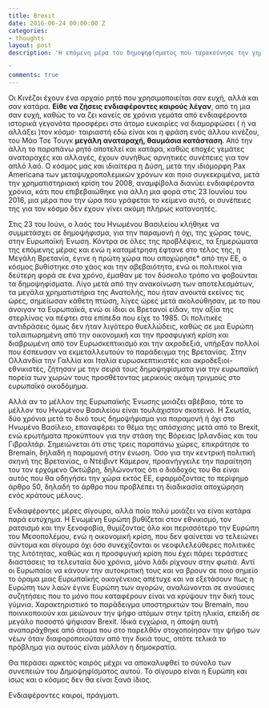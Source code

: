 ```yaml
---
title: Brexit
date: 2016-06-24 00:00:00 Z
categories:
- thoughts
layout: post
description: 'Η επόμενη μέρα του δημοψηφίσματος που ταρακούνησε την γηραιά Αλβιώνα;

'
comments: true
---
```


Οι Κινέζοι έχουν ένα αρχαίο ρητό που χρησιμοποιείται σαν ευχή, αλλά και σαν κατάρα. <strong>Είθε να ζήσεις ενδιαφέροντες καιρούς λέγαν</strong>, από τη μια σαν ευχή, καθώς το να ζει κανείς σε χρόνια γεμάτα από ενδιαφέροντα ιστορικά γεγονότα προσφέρει στο άτομο ευκαιρίες να διαμορφώσει ( ή να αλλάξει )τον κόσμο· ταιριαστή εδώ είναι και η φράση ενός άλλου κινέζου, του Μάο Τσε Τουγκ <strong>μεγάλη αναταραχή, θαυμάσια κατάσταση</strong>. Από την άλλη το παραπάνω ρητό αποτελεί και κατάρα, καθώς εποχές γεμάτες αναταραχές και αλλαγές, έχουν συνήθως αρνητικές συνέπειες για τον απλό λαό. Ο κόσμος μας και ιδιαίτερα η Δύση, μετά την ιδιόμορφη Pax Americana των μεταψυχροπολεμικών χρόνων και ποιο συγκεκριμένα, μετά την χρηματιστηριακή κρίση του 2008, αναμφίβολα διανύει ενδιαφέροντα χρόνια, κάτι που επιβεβαιώθηκε για άλλη μια φορά στις 23 Ιουνίου του 2016, μια μέρα που την ώρα που γράφεται το κείμενο αυτό, οι συνέπειες της για τον κόσμο δεν έχουν γίνει ακόμη πλήρως κατανοητές.

Στις 23 του Ιούνι, ο λαός του Ηνωμένου Βασιλείου κλήθηκε να συμμετάσχει σε δημοψήφισμα, για την παραμονή ή όχι, της χώρας τους, στην Ευρωπαϊκή Ένωση. Κόντρα σε όλες της προβλέψεις, τα ξημερώματα της επόμενης μέρας και ενώ η καταμέτρηση έφτανε στο τέλος της, η Μεγάλη Βρετανία, έγινε η πρώτη χώρα που αποχώρησε* από την ΕΕ, ο κόσμος βυθίστηκε στο χάος και την αβεβαιότητα, ενώ οι πολιτικοί για δεύτερη φορά σε ένα χρόνο, έμαθαν με τον δύσκολο τρόπο να φοβούνται τα δημοψηφίσματα. Λίγο μετά από την ανακοίνωση των αποτελεσμάτων, τα μεγάλα χρηματιστήρια της Ανατολής, που ήταν ανοικτά εκείνες τις ώρες, σημείωσαν κάθετη πτώση, λίγες ώρες μετά ακολούθησαν, με το που άνοιγαν τα Ευρωπαϊκά, ενώ οι ίδιοι οι Βρετανοί είδαν, την αξία της στερλίνας να πέφτει στα επίπεδα που είχε το 1985. Οι πολιτικές αντιδράσεις όμως δεν ήταν λιγότερο θυελλώδεις, καθώς σε μια Ευρώπη ταλαιπωρημένη από την οικονομική και την προσφυγική κρίση και διαβρωμένη από τον Ευρωσκεπτικισμό και την ακροδεξιά, υπήρξαν πολλοί που έσπευσαν να εκμεταλλευτούν το παράδειγμα της Βρετανίας. Στην Ολλανδία την Γαλλία και Ιταλία ευρωσκεπτικιστές και ακροδεξιοί-εθνικιστές, ζήτησαν με την σειρά τους δημοψηφίσματα για την ευρωπαϊκή πορεία των χωρών τους προσθέτοντας μερικούς ακόμη τριγμούς στο ευρωπαϊκό οικοδόμημα.

Αλλά αν το μέλλον της Ευρωπαϊκής Ένωσης μοιάζει αβέβαιο, τότε το μέλλον του Ηνωμένου Βασιλείου είναι τουλάχιστον σκοτεινό. Η Σκωτία, δύο χρόνια μετά το δικό τους δημοψήφισμα για παραμονή ή όχι στο Ηνωμένο Βασίλειο, επαναφέρει το θέμα της απόσχισης μετά από το Brexit, ενώ ερωτήματα προκύπτουν για την στάση της Βόρειας Ιρλανδίας και του Γιβραλτάρ. Σημειώνεται ότι στις τρεις παραπάνω χώρες, επικράτησε το Bremain, δηλαδή η παραμονή στην ένωση. Όσο για την κεντρική πολιτική σκηνή της Βρετανίας, ο Ντέιβιντ Κάμερον, προανήγγειλε την παραίτηση του τον ερχόμενο Οκτώβρη, δηλώνοντας ότι ο διάδοχός του θα είναι αυτός που θα οδηγήσει την χώρα εκτός ΕΕ, εφαρμόζοντας το περίφημο άρθρο 50, δηλαδή το άρθρο που προβλέπει τη διαδικασία αποχώρηση ενός κράτους μέλους.

Ενδιαφέροντες μέρες σίγουρα, αλλά ποίο πολύ μοιάζει να είναι κατάρα παρά ευτύχημα. Η Ενωμένη Ευρώπη βυθίζεται στον εθνικισμό, τον ρατσισμό και την ξενοφοβία, θυμίζοντας όλο και περισσότερο την Ευρώπη του Μεσοπολέμου, ενώ η οικονομική κρίση, που δεν φαίνεται να τελειώνει σύντομα και σίγουρα όχι όσο συνεχίζονται οι νεοφιλελεύθερες πολιτικές της λιτότητας, καθώς και η προσφυγική κρίση που έχει πάρει τεράστιες διαστάσεις τα τελευταία δύο χρόνια, μόνο λάδι ρίχνουν στην φωτιά. Αντί οι Ευρωπαίοι να κάνουν την αυτοκριτική τους και να βρουν σε ποιο σημείο το όραμα μιας Ευρωπαϊκής οικογένειας απέτυχε και να εξετάσουν πως η Ευρώπη των λαών έγινε Ευρώπη των αγορών, αναλώνονται σε ανούσιες συζητήσεις που το μόνο που καταφέρουν είναι να κρύψουν την δική τους γύμνια. Χαρακτηριστικό το παράδειγμα υποστηρικτών του Bremain, που ποινικοποιούν και μειώνουν την ψήφο ατόμων στην τρίτη ηλικία, επειδή σε μεγάλο ποσοστό ψήφισαν Brexit. Ιδικά εγχώρια, η άποψη αυτή αναπαράχθηκε από άτομα που στο παρελθόν στοχοποίησαν την ψήφο των νέων όταν διαφοροποιούταν από την δικιά τους, οπότε τελικά το πρόβλημα για αυτούς είναι μάλλον η δημοκρατία.

Θα περάσει αρκετός καιρός μέχρι να αποκαλυφθεί το σύνολο των συνεπειών του Δημοψηφίσματος αυτού. Το σίγουρο είναι η Ευρώπη και ίσως και ο κόσμος δεν θα είναι ξανά ίδιος.

Ενδιαφέροντες καιροί, πράγματι.